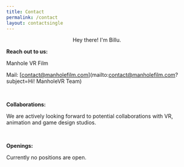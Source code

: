 ```yaml
---
title: Contact
permalink: /contact
layout: contactsingle
---
```



<figure style="width:100%; max-width: 400px" class="align-right">
  <img src="{{ site.url }}{{ site.baseurl }}/assets/img/mvrimages/billu1.png" alt="">
  <span style="text-align:center;"><figcaption>Hey there! I'm Billu.</figcaption></span>
</figure> 



**Reach out to us:**

Manhole VR Film

Mail: [contact@manholefilm.com](mailto:contact@manholefilm.com?subject=Hi! ManholeVR Team)

<br>

**Collaborations:**

We are actively looking forward to potential collaborations with VR, animation and game design studios.

<br>

**Openings:**

Currently no positions are open.



